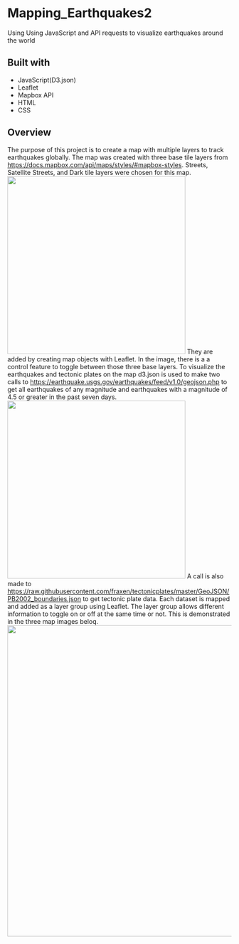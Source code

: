 # Mapping_Earthquakes2
Using Using JavaScript and API requests to visualize earthquakes around the world

## Built with
- JavaScript(D3.json)
- Leaflet
- Mapbox API
- HTML
- CSS

## Overview
The purpose of this project is to create a map with multiple layers to track earthquakes globally. 
The map was created with three base tile layers from https://docs.mapbox.com/api/maps/styles/#mapbox-styles. Streets, Satellite Streets, and Dark tile layers were chosen for this map. <img src="static/images/alllayers.png" alignment= right width="400"> They are added by creating map objects with Leaflet.
    In the image, there is a a control feature to toggle between those three base layers. To visualize the earthquakes and tectonic plates on the map
d3.json is  used to make two calls to https://earthquake.usgs.gov/earthquakes/feed/v1.0/geojson.php to get all earthquakes of any magnitude and earthquakes with a magnitude of 4.5 or greater in the past seven days. <img src="static/images/usgs.png" width="400"> 
A call is also made to https://raw.githubusercontent.com/fraxen/tectonicplates/master/GeoJSON/PB2002_boundaries.json to get tectonic plate data. Each dataset is mapped and added as a layer group using Leaflet. The layer group allows different information to toggle on or off at the same time or not. This is demonstrated in the three map images beloq.
<img src="static/images/toggle.png" width="700">